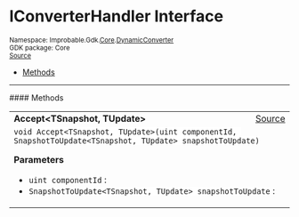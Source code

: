 
# IConverterHandler Interface
<sup>
Namespace: Improbable.Gdk.<a href="{{urlRoot}}/api/core-index">Core</a>.<a href="{{urlRoot}}/api/core/dynamic-converter">DynamicConverter</a><br/>
GDK package: Core<br/>
<a href="https://www.github.com/spatialos/gdk-for-unity/blob/0.2.1/workers/unity/Packages/com.improbable.gdk.core/Dynamic/DynamicConverter.cs/#L11">Source</a>
<style>
a code {
                    padding: 0em 0.25em!important;
}
code {
                    background-color: #ffffff!important;
}
</style>
</sup>
<nav id="pageToc" class="page-toc"><ul><li><a href="#methods">Methods</a>
</ul></nav>













</p>
<hr style="width:100%; border-top-color:#d8d8d8" />
#### Methods


</p>




<table width="100%">
    <tr>
        <td style="border-right:none"><b>Accept&lt;TSnapshot, TUpdate&gt;</b></td>
        <td style="border-left:none; text-align:right"><a href="https://www.github.com/spatialos/gdk-for-unity/blob/0.2.1/workers/unity/Packages/com.improbable.gdk.core/Dynamic/DynamicConverter.cs/#L13">Source</a></td>
    </tr>
    <tr>
        <td colspan="2">
<code>void Accept&lt;TSnapshot, TUpdate&gt;(uint componentId, SnapshotToUpdate&lt;TSnapshot, TUpdate&gt; snapshotToUpdate)</code></p>



</p>

<b>Parameters</b>

<ul>
<li><code>uint componentId</code> : </li>
<li><code>SnapshotToUpdate&lt;TSnapshot, TUpdate&gt; snapshotToUpdate</code> : </li>
</ul>





</td>
    </tr>
</table>





